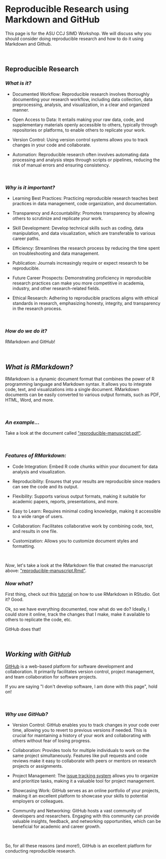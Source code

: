# **Reproducible Research using Markdown and GitHub**

This page is for the ASU CCJ SIMD Workshop. We will discuss why you should consider doing reproducible research and how to do it using Markdown and Github.

<br>

## **Reproducible Research**

### *What is it?*  

  + Documented Workflow: Reproducible research involves thoroughly documenting your research workflow, including data collection, data preprocessing, analysis, and visualization, in a clear and organized manner.
  
  + Open Access to Data: It entails making your raw data, code, and supplementary materials openly accessible to others, typically through repositories or platforms, to enable others to replicate your work.
  
  + Version Control: Using version control systems allows you to track changes in your code and collaborate.
  
  + Automation: Reproducible research often involves automating data processing and analysis steps through scripts or pipelines, reducing the risk of manual errors and ensuring consistency.

<br>

### *Why is it important?*  

  + Learning Best Practices: Practicing reproducible research teaches best practices in data management, code organization, and documentation.
  
  + Transparency and Accountability: Promotes transparency by allowing others to scrutinize and replicate your work.
  
  + Skill Development: Develop technical skills such as coding, data manipulation, and data visualization, which are transferable to various career paths.
  
  + Efficiency: Streamlines the research process by reducing the time spent on troubleshooting and data management.
  
  + Publication: Journals increasingly require or expect research to be reproducible.
  
  + Future Career Prospects: Demonstrating proficiency in reproducible research practices can make you more competitive in academia, industry, and other research-related fields.
  
  + Ethical Research: Adhering to reproducible practices aligns with ethical standards in research, emphasizing honesty, integrity, and transparency in the research process.
  
<br>

### *How do we do it?*

RMarkdown and GitHub!

<br>

## *What is RMarkdown?*

RMarkdown is a dynamic document format that combines the power of R programming language and Markdown syntax. It allows you to integrate code, text, and visualizations into a single document. RMarkdown documents can be easily converted to various output formats, such as PDF, HTML, Word, and more.  

<br>

### *An example...*

Take a look at the document called ["reproducible-manuscript.pdf"](reproducible-manuscript.pdf).

<br>

### *Features of RMarkdown:* 

  + Code Integration: Embed R code chunks within your document for data analysis and visualization.
 
  + Reproducibility: Ensures that your results are reproducible since readers can see the code and its output.
 
  + Flexibility: Supports various output formats, making it suitable for academic papers, reports, presentations, and more.
 
  + Easy to Learn: Requires minimal coding knowledge, making it accessible to a wide range of users.
 
  + Collaboration: Facilitates collaborative work by combining code, text, and results in one file.
 
  + Customization: Allows you to customize document styles and formatting.

<br>

*Now*, let's take a look at the RMarkdown file that created the manuscript above: ["reproducible-manuscript.Rmd"](reproducible-manuscript.Rmd).

### *Now what?*

First thing, check out this [tutorial](https://jacobtnyoung.github.io/RWorkshop/topics/R-markdown.html) on how to use RMarkdown in RStudio. Got it? Good.

Ok, so we have everything documented, now what do we do? Ideally, I could store it online, track the changes that I make, make it available to others to replicate the code, etc.

GitHub does that!

<br>

## ***Working with GitHub***

[GitHub](https://github.com/) is a web-based platform for software development and collaboration. It primarily facilitates version control, project management, and team collaboration for software projects.

If you are saying "I don't develop software, I am done with this page", hold on!

<br>

### *Why use GitHub?*

  + Version Control: GitHub enables you to track changes in your code over time, allowing you to revert to previous versions if needed. This is crucial for maintaining a history of your work and collaborating with others without fear of losing progress.
  
  + Collaboration: Provides tools for multiple individuals to work on the same project simultaneously. Features like pull requests and code reviews make it easy to collaborate with peers or mentors on research projects or assignments. 
  
  + Project Management: The [issue tracking system](https://github.com/jacobtnyoung/reproducible-research/issues) allows you to organize and prioritize tasks, making it a valuable tool for project management.
  
  + Showcasing Work: GitHub serves as an online portfolio of your projects, making it an excellent platform to showcase your skills to potential employers or colleagues.
  
  + Community and Networking: GitHub hosts a vast community of developers and researchers. Engaging with this community can provide valuable insights, feedback, and networking opportunities, which can be beneficial for academic and career growth.
  
<br>

So, for all these reasons (and more!), GitHub is an excellent platform for conducting reproducible research.
